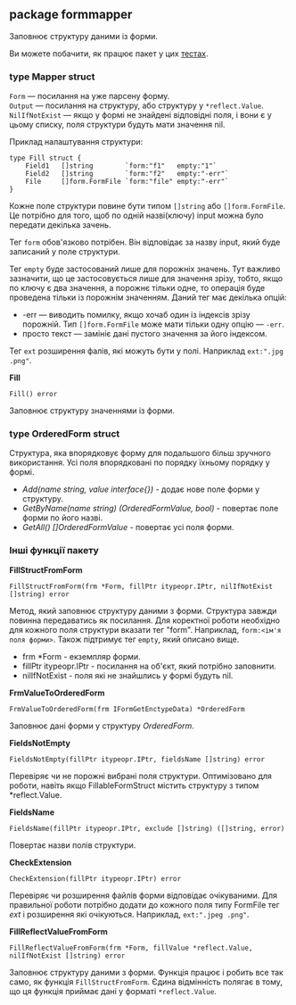 ## package formmapper
Заповнює структуру даними із форми.

Ви можете побачити, як працює пакет у цих [тестах](https://github.com/uwine4850/foozy/tree/master/tests/formtest/formmapping_test).

### type Mapper struct

`Form` — посилання на уже парсену форму.<br>
`Output` — посилання на структуру, або структуру у `*reflect.Value`.<br>
`NilIfNotExist` — якщо у формі не знайдені відповідні поля, і вони є у цьому списку, поля структури будуть мати значення nil.

Приклад налаштування структури:
```
type Fill struct {
	Field1   []string        `form:"f1"   empty:"1"`
	Field2   []string        `form:"f2"   empty:"-err"`
	File     []form.FormFile `form:"file" empty:"-err"`
}
```
Кожне поле структури повине бути типом `[]string` або `[]form.FormFile`. Це потрібно для того, 
щоб по одній назві(ключу) input можна було передати декілька зачень.<br>

Тег `form` обов'язково потрібен. Він відповідає за назву input, який буде записаний у поле структури.<br>

Тег `empty` буде застосований лише для порожніх значень. Тут важливо зазначити, що це застосовується лише 
для значення зрізу, тобто, якщо по ключу є два значення, а порожнє 
тільки одне, то операція буде проведена тільки із порожнім значенням. Даний тег має 
декілька опцій:
*  -err — виводить помилку, якщо хочаб один із індексів зрізу порожній. 
Тип `[]form.FormFile` може мати тільки одну опцію — `-err`.
*  просто текст — замініє дані пустого значення за його індексом.

Тег `ext` розширення фалів, які можуть бути у полі. Наприклад `ext:".jpg .png"`.

__Fill__
```
Fill() error
```
Заповнює структуру значеннями із форми.

### type OrderedForm struct

Структура, яка впорядковує форму для подальшого більш зручного використання. Усі поля впорядковані по порядку їхньому порядку у формі.

* _Add(name string, value interface{})_ - додає нове поле форми у структуру.<br>
* _GetByName(name string) (OrderedFormValue, bool)_ - повертає поле форми по його назві.<br>
* _GetAll() []OrderedFormValue_ - повертає усі поля форми.<br>
  
### Інші функції пакету

__FillStructFromForm__
```
FillStructFromForm(frm *Form, fillPtr itypeopr.IPtr, nilIfNotExist []string) error
```
Метод, який заповнює структуру даними з форми.
Структура завжди повинна передаватись як посилання.
Для коректної роботи необхідно для кожного поля структури вказати тег "form". Наприклад, `form:<ім'я поля форми>`. Також підтримує тег `empty`, який описано вище.
* frm *Form - екземпляр форми.
* fillPtr itypeopr.IPtr - посилання на об'єкт, який потрібно заповнити.
* nilIfNotExist - поля які не знайшлись у формі будуть nil.

__FrmValueToOrderedForm__
```
FrmValueToOrderedForm(frm IFormGetEnctypeData) *OrderedForm
```
Заповнює дані форми у структуру *OrderedForm*.

__FieldsNotEmpty__
```
FieldsNotEmpty(fillPtr itypeopr.IPtr, fieldsName []string) error
```
Перевіряє чи не порожні вибрані поля структури.
Оптимізовано для роботи, навіть якщо FillableFormStruct містить структуру з типом *reflect.Value.

__FieldsName__
```
FieldsName(fillPtr itypeopr.IPtr, exclude []string) ([]string, error)
```
Повертає назви полів структури.

__CheckExtension__
```
CheckExtension(fillPtr itypeopr.IPtr) error
```
Перевіряє чи розширення файлів форми відповідає очікуваними. Для правильної роботи потрібно додати до кожного поля типу 
FormFile тег *ext* і розширення які очікуються. Наприклад, `ext:".jpeg .png"`.

__FillReflectValueFromForm__
```
FillReflectValueFromForm(frm *Form, fillValue *reflect.Value, nilIfNotExist []string) error
```
Заповнює структуру даними з форми.
Функція працює і робить все так само, як функція `FillStructFromForm`.
Єдина відмінність полягає в тому, що ця функція приймає дані у форматі `*reflect.Value`.